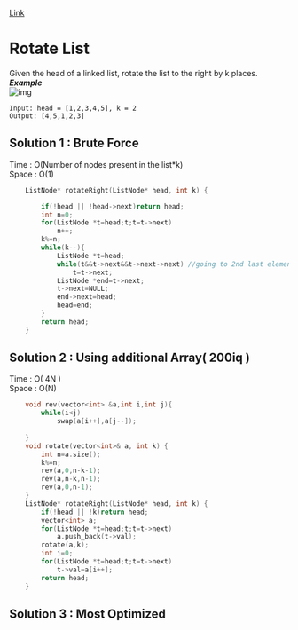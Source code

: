 [Link](https://leetcode.com/problems/rotate-list/description/)
# Rotate List
Given the head of a linked list, rotate the list to the right by k places.<br>
***Example***<br>
![img](https://assets.leetcode.com/uploads/2020/11/13/rotate1.jpg)
```
Input: head = [1,2,3,4,5], k = 2
Output: [4,5,1,2,3]
```
## Solution 1 : Brute Force
Time : O(Number of nodes present in the list*k)<br>
Space : O(1)
```cpp
    ListNode* rotateRight(ListNode* head, int k) {

        if(!head || !head->next)return head;
        int n=0;
        for(ListNode *t=head;t;t=t->next)
            n++;
        k%=n;
        while(k--){
            ListNode *t=head;
            while(t&&t->next&&t->next->next) //going to 2nd last element 
                t=t->next;
            ListNode *end=t->next;
            t->next=NULL;
            end->next=head;
            head=end;
        }
        return head;
    }
```

## Solution 2 : Using additional Array( 200iq )
Time : O( 4N )<br>
Space : O(N)
```cpp
    void rev(vector<int> &a,int i,int j){
        while(i<j)
            swap(a[i++],a[j--]);
        
    }
    void rotate(vector<int>& a, int k) {
        int n=a.size();
        k%=n;
        rev(a,0,n-k-1);
        rev(a,n-k,n-1);
        rev(a,0,n-1);
    }
    ListNode* rotateRight(ListNode* head, int k) {
        if(!head || !k)return head;
        vector<int> a;
        for(ListNode *t=head;t;t=t->next)
            a.push_back(t->val);
        rotate(a,k);        
        int i=0;
        for(ListNode *t=head;t;t=t->next)
            t->val=a[i++];
        return head;
    }
```
## Solution 3 : Most Optimized
